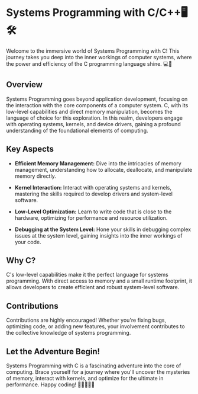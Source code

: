 # Systems Programming with C/C++🖥️🛠️

Welcome to the immersive world of Systems Programming with C! This journey takes you deep into the inner workings of computer systems, where the power and efficiency of the C programming language shine. 💻🚀

## Overview

Systems Programming goes beyond application development, focusing on the interaction with the core components of a computer system. C, with its low-level capabilities and direct memory manipulation, becomes the language of choice for this exploration. In this realm, developers engage with operating systems, kernels, and device drivers, gaining a profound understanding of the foundational elements of computing.

## Key Aspects

- **Efficient Memory Management:** Dive into the intricacies of memory management, understanding how to allocate, deallocate, and manipulate memory directly.
  
- **Kernel Interaction:** Interact with operating systems and kernels, mastering the skills required to develop drivers and system-level software.

- **Low-Level Optimization:** Learn to write code that is close to the hardware, optimizing for performance and resource utilization.

- **Debugging at the System Level:** Hone your skills in debugging complex issues at the system level, gaining insights into the inner workings of your code.

## Why C?

C's low-level capabilities make it the perfect language for systems programming. With direct access to memory and a small runtime footprint, it allows developers to create efficient and robust system-level software.

## Contributions
Contributions are highly encouraged! Whether you're fixing bugs, optimizing code, or adding new features, your involvement contributes to the collective knowledge of systems programming.

## Let the Adventure Begin!
Systems Programming with C is a fascinating adventure into the core of computing. Brace yourself for a journey where you'll uncover the mysteries of memory, interact with kernels, and optimize for the ultimate in performance. Happy coding! 🚀👩‍💻👨‍💻

